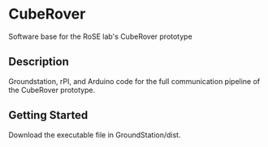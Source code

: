 # CubeRover
Software base for the RoSE lab's CubeRover prototype

## Description
Groundstation, rPI, and Arduino code for the full communication pipeline of the CubeRover prototype.

## Getting Started
Download the executable file in GroundStation/dist.

